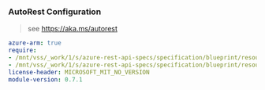 ### AutoRest Configuration

> see https://aka.ms/autorest

``` yaml
azure-arm: true
require:
- /mnt/vss/_work/1/s/azure-rest-api-specs/specification/blueprint/resource-manager/readme.md
- /mnt/vss/_work/1/s/azure-rest-api-specs/specification/blueprint/resource-manager/readme.go.md
license-header: MICROSOFT_MIT_NO_VERSION
module-version: 0.7.1
```